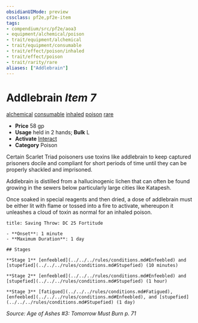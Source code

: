 ```yaml
---
obsidianUIMode: preview
cssclass: pf2e,pf2e-item
tags:
- compendium/src/pf2e/aoa3
- equipment/alchemical/poison
- trait/equipment/alchemical
- trait/equipment/consumable
- trait/effect/poison/inhaled
- trait/effect/poison
- trait/rarity/rare
aliases: ["Addlebrain"]
---
```

# Addlebrain *Item 7*  
[alchemical](alchemical.md)  [consumable](consumable.md)  [inhaled](inhaled.md)  [poison](rules/traits/poison.md)  [rare](rare.md)  

- **Price** 58 gp
- **Usage** held in 2 hands; **Bulk** L
- **Activate** [Interact](interact.md)
- **Category** Poison

Certain Scarlet Triad poisoners use toxins like addlebrain to keep captured prisoners docile and compliant for short periods of time until they can be properly shackled and imprisoned.

Addlebrain is distilled from a hallucinogenic lichen that can often be found growing in the sewers below particularly large cities like Katapesh.

Once soaked in special reagents and then dried, a dose of addlebrain must be either lit with flame or tossed into a fire to activate, whereupon it unleashes a cloud of toxin as normal for an inhaled poison.

```ad-inline-affliction
title: Saving Throw: DC 25 Fortitude

- **Onset**: 1 minute
- **Maximum Duration**: 1 day

## Stages

**Stage 1** [enfeebled](../../../rules/conditions.md#Enfeebled) and [stupefied](../../../rules/conditions.md#Stupefied) (10 minutes)

**Stage 2** [enfeebled](../../../rules/conditions.md#Enfeebled) and [stupefied](../../../rules/conditions.md#Stupefied) (1 hour)

**Stage 3** [fatigued](../../../rules/conditions.md#Fatigued), [enfeebled](../../../rules/conditions.md#Enfeebled), and [stupefied](../../../rules/conditions.md#Stupefied) (1 day)
```

*Source: Age of Ashes #3: Tomorrow Must Burn p. 71*
